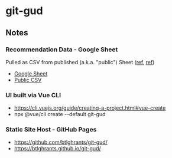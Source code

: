 # git-gud

## Notes

### Recommendation Data - Google Sheet
Pulled as CSV from published (a.k.a. "public") Sheet ([ref](https://support.google.com/a/users/answer/9308870?hl=en), [ref](https://support.google.com/docs/answer/183965?hl=en))
* [Google Sheet](https://docs.google.com/spreadsheets/d/14AF9Y2m718WHMruhQ-vIYigJqP30Vje2JuDNnmIMWTI)
* [Public CSV](https://docs.google.com/spreadsheets/d/e/2PACX-1vSzpfBENGpmfxukjri78LI1lPJ0Oe8ojIU-IoRDo-hxkf0kiTJgUzuLOXQTb3NQEX-kJwx0tuuoGWVm/pub?gid=1356422848&single=true&output=csv)


### UI built via Vue CLI

* https://cli.vuejs.org/guide/creating-a-project.html#vue-create
* npx @vue/cli create --default git-gud

### Static Site Host - GitHub Pages

* https://github.com/btlghrants/git-gud/
* https://btlghrants.github.io/git-gud/
